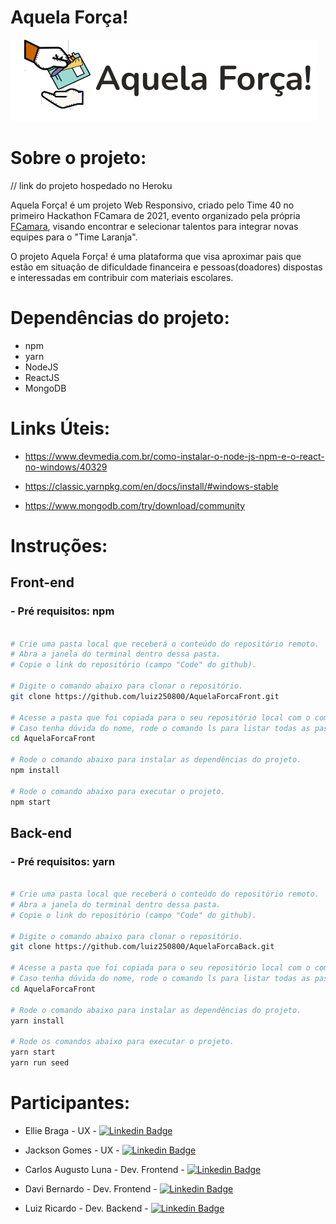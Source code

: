 
# Aquela Força!

![Logo](https://github.com/luiz250800/AquelaForcaFront/blob/main/src/images/imgLogoPerfil.svg)


# Sobre o projeto:
// link do projeto hospedado no Heroku

Aquela Força! é um projeto Web Responsivo, criado pelo Time 40 no primeiro Hackathon FCamara de 2021, evento organizado pela própria [FCamara](https://www.fcamara.com.br/), visando encontrar e selecionar talentos para integrar novas equipes para o "Time Laranja".

O projeto Aquela Força! é uma plataforma que visa aproximar pais que estão em situação de dificuldade financeira e pessoas(doadores) dispostas e interessadas em contribuir com materiais escolares.


# Dependências do projeto:

- npm
- yarn
- NodeJS
- ReactJS
- MongoDB

# Links Úteis:

- https://www.devmedia.com.br/como-instalar-o-node-js-npm-e-o-react-no-windows/40329

- https://classic.yarnpkg.com/en/docs/install/#windows-stable

- https://www.mongodb.com/try/download/community

# Instruções:

## Front-end
### - Pré requisitos: npm
```bash

# Crie uma pasta local que receberá o conteúdo do repositório remoto.
# Abra a janela do terminal dentro dessa pasta.
# Copie o link do repositório (campo "Code" do github).

# Digite o comando abaixo para clonar o repositório.
git clone https://github.com/luiz250800/AquelaForcaFront.git

# Acesse a pasta que foi copiada para o seu repositório local com o comando cd nome-da-pasta. 
# Caso tenha dúvida do nome, rode o comando ls para listar todas as pastas.
cd AquelaForcaFront

# Rode o comando abaixo para instalar as dependências do projeto.
npm install

# Rode o comando abaixo para executar o projeto.
npm start

```

## Back-end
### - Pré requisitos: yarn
```bash

# Crie uma pasta local que receberá o conteúdo do repositório remoto.
# Abra a janela do terminal dentro dessa pasta.
# Copie o link do repositório (campo "Code" do github).

# Digite o comando abaixo para clonar o repositório.
git clone https://github.com/luiz250800/AquelaForcaBack.git

# Acesse a pasta que foi copiada para o seu repositório local com o comando cd nome-da-pasta. 
# Caso tenha dúvida do nome, rode o comando ls para listar todas as pastas.
cd AquelaForcaFront

# Rode o comando abaixo para instalar as dependências do projeto.
yarn install

# Rode os comandos abaixo para executar o projeto.
yarn start
yarn run seed

```


# Participantes:

- Ellie Braga - UX - [![Linkedin Badge](https://img.shields.io/badge/-LinkedIn-blue?style=flat-square&logo=Linkedin&logoColor=white&link=https://www.linkedin.com/in/ellie-braga/)](https://www.linkedin.com/in/ellie-braga/)

- Jackson Gomes - UX - [![Linkedin Badge](https://img.shields.io/badge/-LinkedIn-blue?style=flat-square&logo=Linkedin&logoColor=white&link=https://www.linkedin.com/in/jackson-gomes-b564bb14b)](https://www.linkedin.com/in/jackson-gomes-b564bb14b)

- Carlos Augusto Luna - Dev. Frontend - [![Linkedin Badge](https://img.shields.io/badge/-LinkedIn-blue?style=flat-square&logo=Linkedin&logoColor=white&link=https://www.linkedin.com/in/augusto-luna-4284313a/)](https://www.linkedin.com/in/augusto-luna-4284313a/)

- Davi Bernardo - Dev. Frontend - [![Linkedin Badge](https://img.shields.io/badge/-LinkedIn-blue?style=flat-square&logo=Linkedin&logoColor=white&link=https://www.linkedin.com/in/davibernardo/)](https://www.linkedin.com/in/davibernardo/)

- Luiz Ricardo - Dev. Backend - [![Linkedin Badge](https://img.shields.io/badge/-LinkedIn-blue?style=flat-square&logo=Linkedin&logoColor=white&link=https://www.linkedin.com/in/luiz-ricardo-soares-dos-santos-08580817b/)](https://www.linkedin.com/in/luiz-ricardo-soares-dos-santos-08580817b/)
